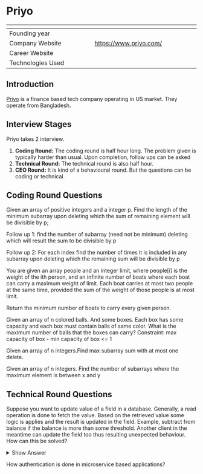 # Priyo

| <img width="441" height="1"> | <img width="441" height="1"> |
| :-| :- |
| Founding year | |
| Company Website | https://www.priyo.com/ |
| Career Website |  |
| Technologies Used|  |

## Introduction
[Priyo](https://www.priyo.com/) is a finance based tech company operating in US market. They operate from Bangladesh. 
## Interview Stages
Priyo takes 2 interview. 
1. **Coding Round:** The coding round is half hour long. The problem given is typically harder than usual. Upon completion, follow ups can be asked
2. **Technical Round:** The technical round is also half hour. 
3. **CEO Round:** It is kind of a behavioural round. But the questions can be coding or technical.

## Coding Round Questions
<article>

Given an array of positive integers and a integer p. Find the length of the minimum subarray upon deleting which the sum of remaining element will be divisible by p;

Follow up 1: find the number of subarray (need not be minimum) deleting which will result the sum to be divisible by p

Follow up 2: For each index find the number of times it is included in any subarray upon deleting which the remaining sum will be divisible by p
</article>

<article>

You are given an array people and an integer limit, where people[i] is the weight of the ith person, and an infinite number of boats where each boat can carry a maximum weight of limit. 
Each boat carries at most two people at the same time, provided the sum of the weight of those people is at most limit.

Return the minimum number of boats to carry every given person.
</article>

<article>

Given an array of n colored balls. And some boxes. Each box has some capacity and each box must contain balls of same color. What is the maximum number of balls that the boxes can carry?
Constraint: max capacity of box - min capacity of box <= 1
</article>

<article>

Given an array of n integers.Find max subarray sum with at most one delete.
</article>

<article>

Given an array of n integers. Find the number of subarrays where the maximum element is between x and y
</article>

## Technical Round Questions
<article>

Suppose you want to update value of a field in a database. Generally, a read operation is done to fetch the value. Based on the retrieved value some logic is applies and the result is updated in the field. Example, subtract from balance if the balance is more than some threshold. Another client in the meantime can update the field too thus resulting unexpected behaviour. How can this be solved?
<details><summary>Show Answer</summary>

There can be multiple approach to solve this problem.  

1. Complete the whole scenario in one query. 
1. Use stored procedure
1. Use locks. Add an extra column for the purpose of locking. Before fetching a data for update, set the said lock to 1. If it is already 1 then don't proceed.
</details>
</article>

<article>

How authentication is done in microservice based applications?
</article>

